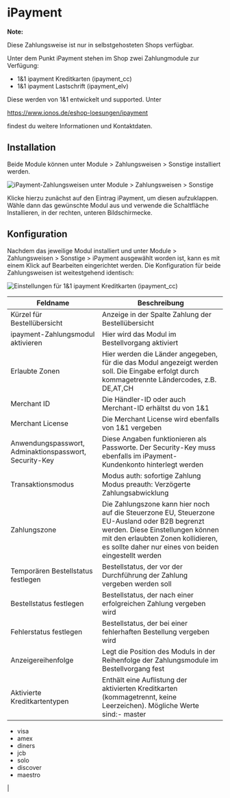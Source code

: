 # iPayment 

**Note:**

Diese Zahlungsweise ist nur in selbstgehosteten Shops verfügbar.

Unter dem Punkt iPayment stehen im Shop zwei Zahlungmodule zur Verfügung:

-   1&1 ipayment Kreditkarten \(ipayment\_cc\)
-   1&1 ipayment Lastschrift \(ipayment\_elv\)

Diese werden von 1&1 entwickelt und supported. Unter

https://www.ionos.de/eshop-loesungen/ipayment

findest du weitere Informationen und Kontaktdaten.

## Installation 

Beide Module können unter Module \> Zahlungsweisen \> Sonstige installiert werden.

![](Bilder/ipayment/ipayment_uebersicht.png "iPayment-Zahlungsweisen unter Module > Zahlungsweisen >
        Sonstige")

Klicke hierzu zunächst auf den Eintrag iPayment, um diesen aufzuklappen. Wähle dann das gewünschte Modul aus und verwende die Schaltfläche Installieren, in der rechten, unteren Bildschirmecke.

## Konfiguration 

Nachdem das jeweilige Modul installiert und unter Module \> Zahlungsweisen \> Sonstige \> iPayment ausgewählt worden ist, kann es mit einem Klick auf Bearbeiten eingerichtet werden. Die Konfiguration für beide Zahlungsweisen ist weitestgehend identisch:

![](Bilder/ipayment/ipayment_kreditkarteBearbeiten.png "Einstellungen für 1&1 ipayment Kreditkarten
        (ipayment_cc)")

|Feldname|Beschreibung|
|--------|------------|
|Kürzel für Bestellübersicht|Anzeige in der Spalte Zahlung der Bestellübersicht|
|ipayment-Zahlungsmodul aktivieren|Hier wird das Modul im Bestellvorgang aktiviert|
|Erlaubte Zonen|Hier werden die Länder angegeben, für die das Modul angezeigt werden soll. Die Eingabe erfolgt durch kommagetrennte Ländercodes, z.B. DE,AT,CH|
|Merchant ID|Die Händler-ID oder auch Merchant-ID erhältst du von 1&1|
|Merchant License|Die Merchant License wird ebenfalls von 1&1 vergeben|
|Anwendungspasswort, Adminaktionspasswort, Security-Key|Diese Angaben funktionieren als Passworte. Der Security-Key muss ebenfalls im iPayment-Kundenkonto hinterlegt werden|
|Transaktionsmodus|Modus auth: sofortige Zahlung Modus preauth: Verzögerte Zahlungsabwicklung|
|Zahlungszone|Die Zahlungszone kann hier noch auf die Steuerzone EU, Steuerzone EU-Ausland oder B2B begrenzt werden. Diese Einstellungen können mit den erlaubten Zonen kollidieren, es sollte daher nur eines von beiden eingestellt werden|
|Temporären Bestellstatus festlegen|Bestellstatus, der vor der Durchführung der Zahlung vergeben werden soll|
|Bestellstatus festlegen|Bestellstatus, der nach einer erfolgreichen Zahlung vergeben wird|
|Fehlerstatus festlegen|Bestellstatus, der bei einer fehlerhaften Bestellung vergeben wird|
|Anzeigereihenfolge|Legt die Position des Moduls in der Reihenfolge der Zahlungsmodule im Bestellvorgang fest|
|Aktivierte Kreditkartentypen|Enthält eine Auflistung der aktivierten Kreditkarten \(kommagetrennt, keine Leerzeichen\). Mögliche Werte sind:-   master
-   visa
-   amex
-   diners
-   jcb
-   solo
-   discover
-   maestro

|




